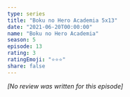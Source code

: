 ```yaml
---
type: series
title: "Boku no Hero Academia 5x13"
date: "2021-06-20T00:00:00"
name: "Boku no Hero Academia"
season: 5
episode: 13
rating: 3
ratingEmoji: "⭐️⭐️⭐️"
share: false
---
```


*[No review was written for this episode]*
